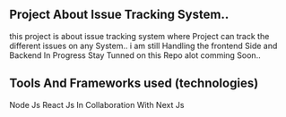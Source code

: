 ## Project About Issue Tracking System..

this project is about issue tracking system where Project can track the different issues on any System..
i am still Handling the frontend Side and Backend In Progress Stay Tunned on this Repo alot comming Soon..

## Tools And Frameworks used (technologies)

Node Js 
React Js 
In Collaboration With Next Js
